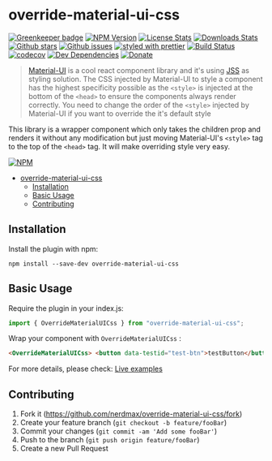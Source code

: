 # override-material-ui-css

[![Greenkeeper badge](https://badges.greenkeeper.io/nerdmax/override-material-ui-css.svg)](https://greenkeeper.io/)
[![NPM Version](https://img.shields.io/npm/v/override-material-ui-css.svg?style=flat-square)][npm-url]
[![License Stats](https://img.shields.io/npm/l/override-material-ui-css.svg)][npm-url]
[![Downloads Stats](https://img.shields.io/npm/dm/override-material-ui-css.svg?style=flat-square)][npm-url]
[![Github stars](https://img.shields.io/github/stars/nerdmax/override-material-ui-css.svg)][github-url]
[![Github issues](https://img.shields.io/github/issues/nerdmax/override-material-ui-css.svg)][github-issues-url]
[![styled with prettier](https://img.shields.io/badge/styled_with-prettier-ff69b4.svg)](https://github.com/prettier/prettier)
[![Build Status](https://travis-ci.org/nerdmax/override-material-ui-css.svg?branch=master)](https://travis-ci.org/nerdmax/override-material-ui-css)
[![codecov](https://codecov.io/gh/nerdmax/override-material-ui-css/branch/master/graph/badge.svg)](https://codecov.io/gh/nerdmax/override-material-ui-css)
[![Dev Dependencies](https://david-dm.org/nerdmax/override-material-ui-css.svg)](https://david-dm.org/nerdmax/override-material-ui-css)
[![Donate](https://img.shields.io/badge/donate-paypal-blue.svg)](https://paypal.me/nerdmax)

> [Material-UI](https://material-ui.com/) is a cool react component library and it's using [JSS](https://github.com/cssinjs/jss) as styling solution. The CSS injected by Material-UI to style a component has the highest specificity possible as the `<style>` is injected at the bottom of the `<head>` to ensure the components always render correctly. You need to change the order of the `<style>` injected by Material-UI if you want to override the it's default style

This library is a wrapper component which only takes the children prop and renders it without any modification but just moving Material-UI's `<style>` tag to the top of the `<head>` tag. It will make overriding style very easy.

[![NPM](https://nodei.co/npm/override-material-ui-css.png?downloads=true&downloadRank=true&stars=true)](https://nodei.co/npm/override-material-ui-css/)

- [override-material-ui-css](#override-material-ui-css)
  - [Installation](#installation)
  - [Basic Usage](#basic-usage)
  - [Contributing](#contributing)

## Installation

Install the plugin with npm:

```shell
npm install --save-dev override-material-ui-css
```

## Basic Usage

Require the plugin in your index.js:

```typescript
import { OverrideMaterialUICss } from "override-material-ui-css";
```

Wrap your component with `OverrideMaterialUICss` :

```html
<OverrideMaterialUICss> <button data-testid="test-btn">testButton</button> </OverrideMaterialUICss>
```

For more details, please check: [Live examples](https://nerdmax.github.io/override-material-ui-css)

## Contributing

1. Fork it (<https://github.com/nerdmax/override-material-ui-css/fork>)
2. Create your feature branch (`git checkout -b feature/fooBar`)
3. Commit your changes (`git commit -am 'Add some fooBar'`)
4. Push to the branch (`git push origin feature/fooBar`)
5. Create a new Pull Request

<!-- Markdown link & img dfn's -->

[npm-url]: https://www.npmjs.com/package/override-material-ui-css
[github-url]: https://github.com/nerdmax/override-material-ui-css
[github-issues-url]: https://github.com/nerdmax/override-material-ui-css/issues
